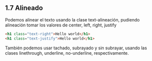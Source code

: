 ## 1.7 Alineado

Podemos alinear el texto usando la clase text-alineación, pudiendo
alineación tomar los valores de center, left, right, justify

``` html
<h1 class="text-right">Hello world</h1>
<h1 class="text-justify">Hello world</h1>
```

También podemos usar tachado, subrayado y sin subrayar, usando las
clases linethrough, underline, no-underline, respectivamente.

